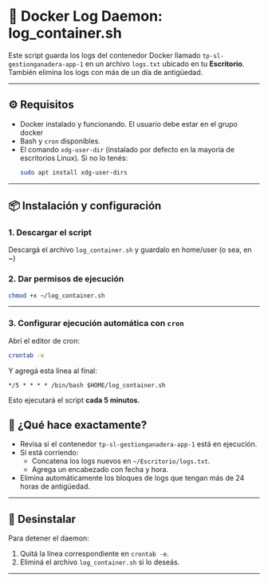 # 🐳 Docker Log Daemon: log_container.sh

Este script guarda los logs del contenedor Docker llamado `tp-sl-gestionganadera-app-1` en un archivo `logs.txt` ubicado en tu **Escritorio**. También elimina los logs con más de un día de antigüedad.

---

## ⚙️ Requisitos

- Docker instalado y funcionando. El usuario debe estar en el grupo docker
- Bash y `cron` disponibles.
- El comando `xdg-user-dir` (instalado por defecto en la mayoría de escritorios Linux). Si no lo tenés:
  ```bash
  sudo apt install xdg-user-dirs
  ```

---

## 📦 Instalación y configuración

### 1. Descargar el script

Descargá el archivo `log_container.sh` y guardalo en home/user (o sea, en ~)


### 2. Dar permisos de ejecución

```bash
chmod +x ~/log_container.sh
```

---

### 3. Configurar ejecución automática con `cron`

Abrí el editor de cron:

```bash
crontab -e
```

Y agregá esta línea al final:

```cron
*/5 * * * * /bin/bash $HOME/log_container.sh
```

Esto ejecutará el script **cada 5 minutos**.


## 📁 ¿Qué hace exactamente?

- Revisa si el contenedor `tp-sl-gestionganadera-app-1` está en ejecución.
- Si está corriendo:
  - Concatena los logs nuevos en `~/Escritorio/logs.txt`.
  - Agrega un encabezado con fecha y hora.
- Elimina automáticamente los bloques de logs que tengan más de 24 horas de antigüedad.

---



## 🧼 Desinstalar

Para detener el daemon:

1. Quitá la línea correspondiente en `crontab -e`.
2. Eliminá el archivo `log_container.sh` si lo deseás.

---


